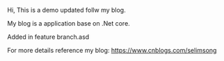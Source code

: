 Hi, This is a demo updated follw my blog.

My blog is a application base on .Net core.

Added in feature branch.asd


For more details reference my blog: https://www.cnblogs.com/selimsong